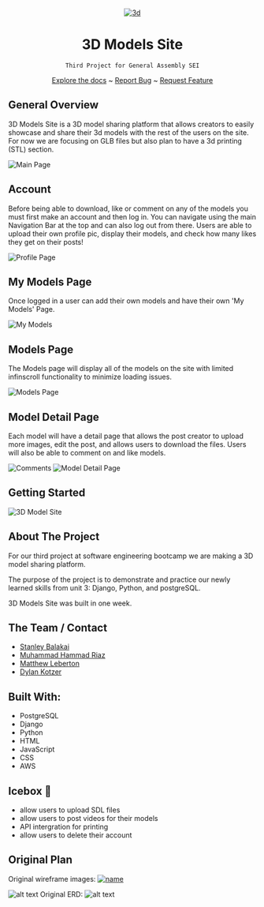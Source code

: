 <br />
<div align="center">
  <a href="https://github.com/DKotzer/3d-models-site">

![3d](https://user-images.githubusercontent.com/34380246/161459562-8f24140a-1ddb-49df-ab03-b62be923950c.png)
</a>

<h1 align="center">3D Models Site</h1>

    Third Project for General Assembly SEI

<a href="https://github.com/DKotzer/3d-models-site">Explore the docs</a>
~
<a href="https://github.com/DKotzer/3d-models-site/issues">Report Bug</a>
~
<a href="https://github.com/DKotzer/3d-models-site/issues">Request Feature</a>

</div>

## General Overview

3D Models Site is a 3D model sharing platform that allows creators to easily showcase and share their 3d models with the rest of the users on the site.
For now we are focusing on GLB files but also plan to have a 3d printing (STL) section.

![Main Page](https://imgur.com/a/AgRPudg)

## Account

Before being able to download, like or comment on any of the models you must first make an account and then log in. You can navigate using the main Navigation Bar at the top and can also log out from there. Users are able to upload their own profile pic, display their models, and check how many likes they get on their posts!

![Profile Page](https://imgur.com/a/4zbmKUW)


## My Models Page

Once logged in a user can add their own models and have their own 'My Models' Page.

![My Models](https://imgur.com/a/4uc8lXM)



## Models Page

The Models page will display all of the models on the site with limited infinscroll functionality to minimize loading issues.

![Models Page](https://imgur.com/a/2jcIyG3)

## Model Detail Page

Each model will have a detail page that allows the post creator to upload more images, edit the post, and allows users to download the files. Users will also be able to comment on and like models.

![Comments](https://imgur.com/a/q50SbXQ)
![Model Detail Page](https://imgur.com/a/dDgNu3G)

## Getting Started

![3D Model Site](https://the3dmodelssite.herokuapp.com/)

## About The Project

For our third project at software engineering bootcamp we are making a 3D model sharing platform.

The purpose of the project is to demonstrate and practice our newly learned skills from unit 3: Django, Python, and postgreSQL.

3D Models Site was built in one week.

## The Team / Contact

- [Stanley Balakai](https://github.com/stanley-balakai)
- [Muhammad Hammad Riaz](https://www.linkedin.com/in/muhammad-hammad-riaz/)
- [Matthew Leberton](https://www.linkedin.com/in/matthewlebreton/)
- [Dylan Kotzer](https://www.linkedin.com/in/dylan-kotzer-3a5421190/)

## Built With:

- PostgreSQL
- Django
- Python
- HTML
- JavaScript
- CSS
- AWS

## Icebox :icecream:

- allow users to upload SDL files
- allow users to post videos for their models
- API intergration for printing
- allow users to delete their account

## Original Plan

Original wireframe images:
[![name](https://i.imgur.com/bZNXvZF.png)](https://i.imgur.com/bZNXvZF.png)

![alt text](https://i.imgur.com/9XyRYu1.png)
Original ERD:
![alt text](https://i.imgur.com/PuZmpTC.png)
